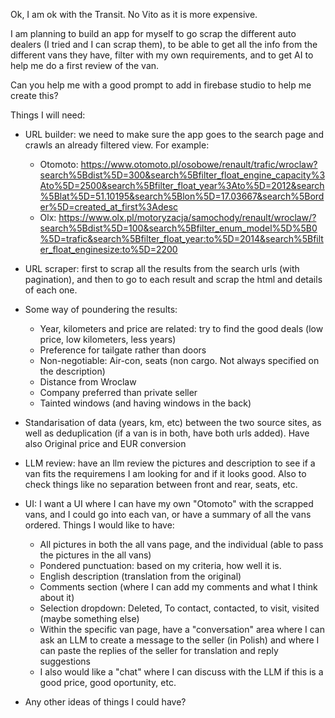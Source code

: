 ﻿Ok, I am ok with the Transit. No Vito as it is more expensive.

I am planning to build an app for myself to go scrap the different auto dealers (I tried and I can scrap them), to be able to get all the info from the different vans they have, filter with my own requirements, and to get AI to help me do a first review of the van.

Can you help me with a good prompt to add in firebase studio to help me create this?

Things I will need:

* URL builder: we need to make sure the app goes to the search page and crawls an already filtered view. For example:
    - Otomoto: https://www.otomoto.pl/osobowe/renault/trafic/wroclaw?search%5Bdist%5D=300&search%5Bfilter_float_engine_capacity%3Ato%5D=2500&search%5Bfilter_float_year%3Ato%5D=2012&search%5Blat%5D=51.10195&search%5Blon%5D=17.03667&search%5Border%5D=created_at_first%3Adesc
    - Olx: https://www.olx.pl/motoryzacja/samochody/renault/wroclaw/?search%5Bdist%5D=100&search%5Bfilter_enum_model%5D%5B0%5D=trafic&search%5Bfilter_float_year:to%5D=2014&search%5Bfilter_float_enginesize:to%5D=2200
    
* URL scraper: first to scrap all the results from the search urls (with pagination), and then to go to each result and scrap the html and details of each one.

* Some way of poundering the results:
    - Year, kilometers and price are related: try to find the good deals (low price, low kilometers, less years)
    - Preference for tailgate rather than doors
    - Non-negotiable: Air-con, seats (non cargo. Not always specified on the description)
    - Distance from Wroclaw
    - Company preferred than private seller
    - Tainted windows (and having windows in the back)
    
* Standarisation of data (years, km, etc) between the two source sites, as well as deduplication (if a van is in both, have both urls added). Have also Original price and EUR conversion

* LLM review: have an llm review the pictures and description to see if a van fits the requiremens I am looking for and if it looks good. Also to check things like no separation between front and rear, seats, etc.

* UI: I want a UI where I can have my own "Otomoto" with the scrapped vans, and I could go into each van, or have a summary of all the vans ordered. Things I would like to have:
    - All pictures in both the all vans page, and the individual (able to pass the pictures in the all vans)
    - Pondered punctuation: based on my criteria, how well it is.
    - English description (translation from the original)
    - Comments section (where I can add my comments and what I think about it)
    - Selection dropdown: Deleted, To contact, contacted, to visit, visited (maybe something else)
    - Within the specific van page, have a "conversation" area where I can ask an LLM to create a message to the seller (in Polish) and where I can paste the replies of the seller for translation and reply suggestions
    - I also would like a "chat" where I can discuss with the LLM if this is a good price, good oportunity, etc.
    
* Any other ideas of things I could have?



